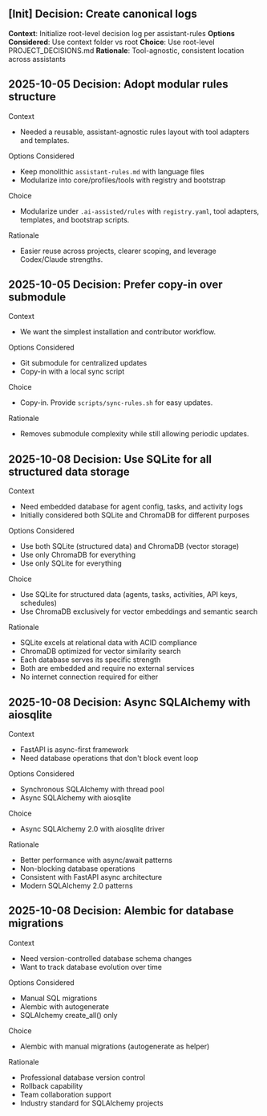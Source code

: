 ## [Init] Decision: Create canonical logs
**Context**: Initialize root-level decision log per assistant-rules
**Options Considered**: Use context folder vs root
**Choice**: Use root-level PROJECT_DECISIONS.md
**Rationale**: Tool-agnostic, consistent location across assistants

## 2025-10-05 Decision: Adopt modular rules structure

Context
- Needed a reusable, assistant-agnostic rules layout with tool adapters and templates.

Options Considered
- Keep monolithic `assistant-rules.md` with language files
- Modularize into core/profiles/tools with registry and bootstrap

Choice
- Modularize under `.ai-assisted/rules` with `registry.yaml`, tool adapters, templates, and bootstrap scripts.

Rationale
- Easier reuse across projects, clearer scoping, and leverage Codex/Claude strengths.

## 2025-10-05 Decision: Prefer copy-in over submodule

Context
- We want the simplest installation and contributor workflow.

Options Considered
- Git submodule for centralized updates
- Copy-in with a local sync script

Choice
- Copy-in. Provide `scripts/sync-rules.sh` for easy updates.

Rationale
- Removes submodule complexity while still allowing periodic updates.

## 2025-10-08 Decision: Use SQLite for all structured data storage

Context
- Need embedded database for agent config, tasks, and activity logs
- Initially considered both SQLite and ChromaDB for different purposes

Options Considered
- Use both SQLite (structured data) and ChromaDB (vector storage)
- Use only ChromaDB for everything
- Use only SQLite for everything

Choice
- Use SQLite for structured data (agents, tasks, activities, API keys, schedules)
- Use ChromaDB exclusively for vector embeddings and semantic search

Rationale
- SQLite excels at relational data with ACID compliance
- ChromaDB optimized for vector similarity search
- Each database serves its specific strength
- Both are embedded and require no external services
- No internet connection required for either

## 2025-10-08 Decision: Async SQLAlchemy with aiosqlite

Context
- FastAPI is async-first framework
- Need database operations that don't block event loop

Options Considered
- Synchronous SQLAlchemy with thread pool
- Async SQLAlchemy with aiosqlite

Choice
- Async SQLAlchemy 2.0 with aiosqlite driver

Rationale
- Better performance with async/await patterns
- Non-blocking database operations
- Consistent with FastAPI async architecture
- Modern SQLAlchemy 2.0 patterns

## 2025-10-08 Decision: Alembic for database migrations

Context
- Need version-controlled database schema changes
- Want to track database evolution over time

Options Considered
- Manual SQL migrations
- Alembic with autogenerate
- SQLAlchemy create_all() only

Choice
- Alembic with manual migrations (autogenerate as helper)

Rationale
- Professional database version control
- Rollback capability
- Team collaboration support
- Industry standard for SQLAlchemy projects
